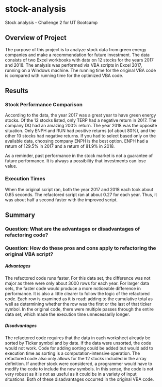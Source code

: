 # stock-analysis
Stock analysis - Challenge 2 for UT Bootcamp


## Overview of Project
The purpose of this project is to analyze stock data from green energy companies and make a recommendation for future investment. The data consists of two Excel workbooks with data on 12 stocks for the years 2017 and 2018. The analysis was performed via VBA scripts in Excel 2017, running on a Windows machine. The running time for the original VBA code is compared with running time for the optimized VBA code.

## Results
### Stock Performance Comparison
According to the data, the year 2017 was a great year to have green energy stocks. Of the 12 stocks listed, only TERP had a negative return in 2017. The company DQ had an amazing 200% return. The year 2018 was the opposite situation. Only ENPH and RUN had positive returns (of about 80%), and the other 10 stocks had negative returns. If you had to select based only on the available data, choosing company ENPH is the best option. ENPH had a return of 129.5% in 2017 and a return of 81.9% in 2018.

As a reminder, past performance in the stock market is not a guarantee of future performance. It is always a possibility that investments can lose value.  


### Execution Times
When the original script ran, both the year 2017 and 2018 each took about 0.85 seconds. The refactored script ran at about 0.27 for each year. Thus, it was about half a second faster with the improved script. 


## Summary

### Question: What are the advantages or disadvantages of refactoring code?
### Question: How do these pros and cons apply to refactoring the original VBA script?
##### Advantages
The refactored code runs faster. For this data set, the difference was not major as there were only about 3000 rows for each year. For larger data sets, the faster code would produce a more noticeable  difference in performance. It is also a little clearer to follow the logic of the refactored code. Each row is examined as it is read: adding to the cumulative total as well as determining whether the row was the first or the last of that ticker symbol. In the original code, there were multiple passes through the entire data set, which made the execution time unnecessarily longer.

##### Disadvantages
The refactored code requires that the data in each worksheet already be sorted by Ticker symbol and by date. If the data were unsorted, the code would not work. Code for adding sorting could be added but would add to execution time as sorting is a computation-intensive operation. 
The refactored code also only allows for the 12 stocks included in the array definition. If another stock were considered, a programmer would have to modify the code to include the new symbols. In this sense, the code is not very robust as it is not as useful as it could be in a variety of input situations.
Both of these disadvantages occurred in the original VBA code. 
